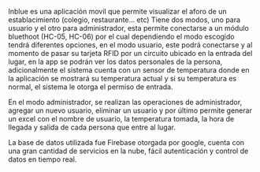 
Inblue es una aplicación movil que permite visualizar el aforo de un establacimiento (colegio, restaurante... etc)
Tiene dos modos, uno para usuario y el otro para administrador, esta permite conectarse a un módulo bluethoot (HC-05, HC-06) por
el cual dependiendo el modo escogido tendrá diferentes opciones, en el modo usuario, este podrá conectarse y al momento de pasar
su tarjeta RFID por un circuito ubicado en la entrada del lugar, en la app se podrán ver los datos personales de la persona,
adicionalmente el sistema cuenta con un sensor de temperatura donde en la aplicación se mostrará su temperatura actual y si su temperatura
es normal, el sistema le otorga el permiso de entrada.

En el modo administrador, se realizan las operaciones de administrador, agregar un nuevo usuario, eliminar un usuario y por último permite
generar un excel con el nombre de usuario, la temperatura tomada, la hora de llegada y salida de cada persona que entre al lugar. 

La base de datos utilizada fue Firebase otorgada por google, cuenta con una gran cantidad de servicios en la nube, fácil autenticación 
y control de datos en tiempo real.
